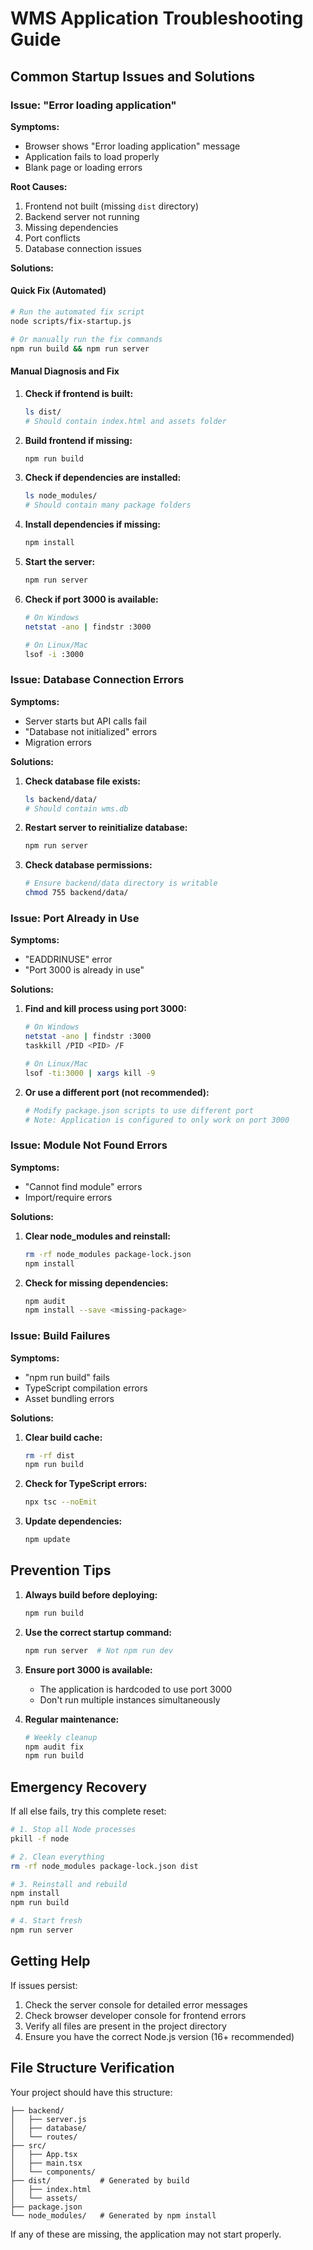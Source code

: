 # WMS Application Troubleshooting Guide

## Common Startup Issues and Solutions

### Issue: "Error loading application"

**Symptoms:**
- Browser shows "Error loading application" message
- Application fails to load properly
- Blank page or loading errors

**Root Causes:**
1. Frontend not built (missing `dist` directory)
2. Backend server not running
3. Missing dependencies
4. Port conflicts
5. Database connection issues

**Solutions:**

#### Quick Fix (Automated)
```bash
# Run the automated fix script
node scripts/fix-startup.js

# Or manually run the fix commands
npm run build && npm run server
```

#### Manual Diagnosis and Fix

1. **Check if frontend is built:**
   ```bash
   ls dist/
   # Should contain index.html and assets folder
   ```

2. **Build frontend if missing:**
   ```bash
   npm run build
   ```

3. **Check if dependencies are installed:**
   ```bash
   ls node_modules/
   # Should contain many package folders
   ```

4. **Install dependencies if missing:**
   ```bash
   npm install
   ```

5. **Start the server:**
   ```bash
   npm run server
   ```

6. **Check if port 3000 is available:**
   ```bash
   # On Windows
   netstat -ano | findstr :3000
   
   # On Linux/Mac
   lsof -i :3000
   ```

### Issue: Database Connection Errors

**Symptoms:**
- Server starts but API calls fail
- "Database not initialized" errors
- Migration errors

**Solutions:**

1. **Check database file exists:**
   ```bash
   ls backend/data/
   # Should contain wms.db
   ```

2. **Restart server to reinitialize database:**
   ```bash
   npm run server
   ```

3. **Check database permissions:**
   ```bash
   # Ensure backend/data directory is writable
   chmod 755 backend/data/
   ```

### Issue: Port Already in Use

**Symptoms:**
- "EADDRINUSE" error
- "Port 3000 is already in use"

**Solutions:**

1. **Find and kill process using port 3000:**
   ```bash
   # On Windows
   netstat -ano | findstr :3000
   taskkill /PID <PID> /F
   
   # On Linux/Mac
   lsof -ti:3000 | xargs kill -9
   ```

2. **Or use a different port (not recommended):**
   ```bash
   # Modify package.json scripts to use different port
   # Note: Application is configured to only work on port 3000
   ```

### Issue: Module Not Found Errors

**Symptoms:**
- "Cannot find module" errors
- Import/require errors

**Solutions:**

1. **Clear node_modules and reinstall:**
   ```bash
   rm -rf node_modules package-lock.json
   npm install
   ```

2. **Check for missing dependencies:**
   ```bash
   npm audit
   npm install --save <missing-package>
   ```

### Issue: Build Failures

**Symptoms:**
- "npm run build" fails
- TypeScript compilation errors
- Asset bundling errors

**Solutions:**

1. **Clear build cache:**
   ```bash
   rm -rf dist
   npm run build
   ```

2. **Check for TypeScript errors:**
   ```bash
   npx tsc --noEmit
   ```

3. **Update dependencies:**
   ```bash
   npm update
   ```

## Prevention Tips

1. **Always build before deploying:**
   ```bash
   npm run build
   ```

2. **Use the correct startup command:**
   ```bash
   npm run server  # Not npm run dev
   ```

3. **Ensure port 3000 is available:**
   - The application is hardcoded to use port 3000
   - Don't run multiple instances simultaneously

4. **Regular maintenance:**
   ```bash
   # Weekly cleanup
   npm audit fix
   npm run build
   ```

## Emergency Recovery

If all else fails, try this complete reset:

```bash
# 1. Stop all Node processes
pkill -f node

# 2. Clean everything
rm -rf node_modules package-lock.json dist

# 3. Reinstall and rebuild
npm install
npm run build

# 4. Start fresh
npm run server
```

## Getting Help

If issues persist:

1. Check the server console for detailed error messages
2. Check browser developer console for frontend errors
3. Verify all files are present in the project directory
4. Ensure you have the correct Node.js version (16+ recommended)

## File Structure Verification

Your project should have this structure:
```
├── backend/
│   ├── server.js
│   ├── database/
│   └── routes/
├── src/
│   ├── App.tsx
│   ├── main.tsx
│   └── components/
├── dist/           # Generated by build
│   ├── index.html
│   └── assets/
├── package.json
└── node_modules/   # Generated by npm install
```

If any of these are missing, the application may not start properly.